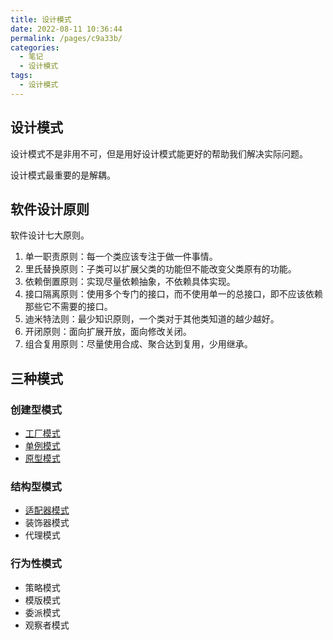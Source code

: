 ```yaml
---
title: 设计模式
date: 2022-08-11 10:36:44
permalink: /pages/c9a33b/
categories:
  - 笔记
  - 设计模式
tags:
  - 设计模式
---
```


## 设计模式

设计模式不是非用不可，但是用好设计模式能更好的帮助我们解决实际问题。

设计模式最重要的是解耦。

<!-- more -->

## 软件设计原则

软件设计七大原则。

1. 单一职责原则：每一个类应该专注于做一件事情。
2. 里氏替换原则：子类可以扩展父类的功能但不能改变父类原有的功能。
3. 依赖倒置原则：实现尽量依赖抽象，不依赖具体实现。
4. 接口隔离原则：使用多个专门的接口，而不使用单一的总接口，即不应该依赖那些它不需要的接口。
5. 迪米特法则：最少知识原则，一个类对于其他类知道的越少越好。
6. 开闭原则：面向扩展开放，面向修改关闭。
7. 组合复用原则：尽量使用合成、聚合达到复用，少用继承。

## 三种模式

### 创建型模式

- [工厂模式](https://rcbb.cc/pages/c6c51f/)
- [单例模式](https://rcbb.cc/pages/80ec45/)
- [原型模式](https://rcbb.cc/pages/7badac/)

### 结构型模式

- [适配器模式](https://rcbb.cc/pages/2ed1b3/)
- 装饰器模式
- 代理模式

### 行为性模式

- 策略模式
- 模版模式
- 委派模式
- 观察者模式  